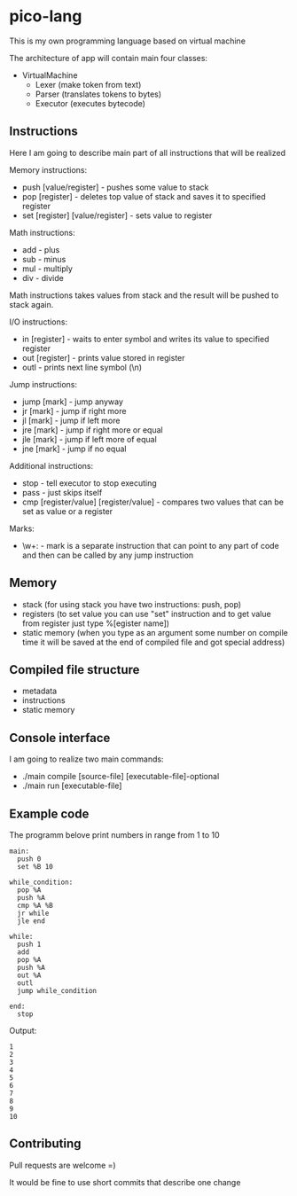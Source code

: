 
# pico-lang

This is my own programming language based on virtual machine

The architecture of app will contain main four classes:

* VirtualMachine
  * Lexer (make token from text)
  * Parser (translates tokens to bytes)
  * Executor (executes bytecode)

## Instructions

Here I am going to describe main part of all instructions that will be realized

Memory instructions:

* push [value/register] - pushes some value to stack
* pop [register] - deletes top value of stack and saves it to specified register
* set [register] [value/register] - sets value to register

Math instructions:

* add - plus
* sub - minus
* mul - multiply
* div - divide

Math instructions takes values from stack and the result will be pushed to stack again.

I/O instructions:

* in [register] - waits to enter symbol and writes its value to specified register
* out [register] - prints value stored in register
* outl - prints next line symbol (\n)

Jump instructions:

* jump [mark] - jump anyway
* jr [mark] - jump if right more
* jl [mark] - jump if left more
* jre [mark] - jump if right more or equal
* jle [mark] - jump if left more of equal
* jne [mark] - jump if no equal

Additional instructions:

* stop - tell executor to stop executing
* pass - just skips itself
* cmp [register/value] [register/value] - compares two values that can be set as value or a register

Marks:

* \w+\: - mark is a separate instruction that can point to any part of code and then can be called by any jump instruction

## Memory

* stack (for using stack you have two instructions: push, pop)
* registers (to set value you can use "set" instruction and to get value from register just type %[egister name])
* static memory (when you type as an argument some number on compile time it will be saved at the end of compiled file and got special address)

## Compiled file structure

* metadata
* instructions
* static memory

## Console interface

I am going to realize two main commands:

* ./main compile [source-file] [executable-file]-optional
* ./main run [executable-file]

## Example code

The programm belove print numbers in range from 1 to 10

```
main:
  push 0
  set %B 10

while_condition:
  pop %A
  push %A
  cmp %A %B
  jr while
  jle end

while:
  push 1
  add
  pop %A
  push %A
  out %A
  outl
  jump while_condition

end:
  stop
```

Output:
```
1
2
3
4
5
6
7
8
9
10
```

## Contributing

Pull requests are welcome =)

It would be fine to use short commits that describe one change
